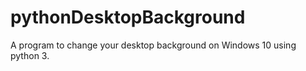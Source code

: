 # pythonDesktopBackground
A program to change your desktop background on Windows 10 using python 3. 
